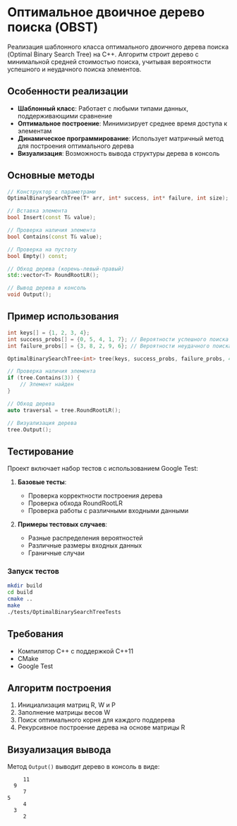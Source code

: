 
# Оптимальное двоичное дерево поиска (OBST)

Реализация шаблонного класса оптимального двоичного дерева поиска (Optimal Binary Search Tree) на C++. Алгоритм строит дерево с минимальной средней стоимостью поиска, учитывая вероятности успешного и неудачного поиска элементов.

## Особенности реализации

- **Шаблонный класс**: Работает с любыми типами данных, поддерживающими сравнение
- **Оптимальное построение**: Минимизирует среднее время доступа к элементам
- **Динамическое программирование**: Использует матричный метод для построения оптимального дерева
- **Визуализация**: Возможность вывода структуры дерева в консоль

## Основные методы

```cpp
// Конструктор с параметрами
OptimalBinarySearchTree(T* arr, int* success, int* failure, int size);

// Вставка элемента
bool Insert(const T& value);

// Проверка наличия элемента
bool Contains(const T& value);

// Проверка на пустоту
bool Empty() const;

// Обход дерева (корень-левый-правый)
std::vector<T> RoundRootLR();

// Вывод дерева в консоль
void Output();
```

## Пример использования

```cpp
int keys[] = {1, 2, 3, 4};
int success_probs[] = {0, 5, 4, 1, 7}; // Вероятности успешного поиска
int failure_probs[] = {3, 8, 2, 9, 6}; // Вероятности неудачного поиска

OptimalBinarySearchTree<int> tree(keys, success_probs, failure_probs, 4);

// Проверка наличия элемента
if (tree.Contains(3)) {
    // Элемент найден
}

// Обход дерева
auto traversal = tree.RoundRootLR();

// Визуализация дерева
tree.Output();
```

## Тестирование

Проект включает набор тестов с использованием Google Test:

1. **Базовые тесты**:
   - Проверка корректности построения дерева
   - Проверка обхода RoundRootLR
   - Проверка работы с различными входными данными

2. **Примеры тестовых случаев**:
   - Разные распределения вероятностей
   - Различные размеры входных данных
   - Граничные случаи

### Запуск тестов

```bash
mkdir build
cd build
cmake ..
make
./tests/OptimalBinarySearchTreeTests
```

## Требования

- Компилятор C++ с поддержкой C++11
- CMake
- Google Test

## Алгоритм построения

1. Инициализация матриц R, W и P
2. Заполнение матрицы весов W
3. Поиск оптимального корня для каждого поддерева
4. Рекурсивное построение дерева на основе матрицы R

## Визуализация вывода

Метод `Output()` выводит дерево в консоль в виде:

```
     11
  9
     7
5
     4
  3
     2
```
